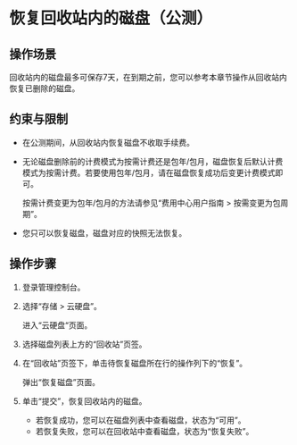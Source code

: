 # 恢复回收站内的磁盘（公测）<a name="evs_01_0067"></a>

## 操作场景<a name="section35485408221444"></a>

回收站内的磁盘最多可保存7天，在到期之前，您可以参考本章节操作从回收站内恢复已删除的磁盘。

## 约束与限制<a name="section48309531566"></a>

-   在公测期间，从回收站内恢复磁盘不收取手续费。
-   无论磁盘删除前的计费模式为按需计费还是包年/包月，磁盘恢复后默认计费模式为按需计费。若要使用包年/包月，请在磁盘恢复成功后变更计费模式即可。

    按需计费变更为包年/包月的方法请参见“费用中心用户指南 \> 按需变更为包周期”。

-   您只可以恢复磁盘，磁盘对应的快照无法恢复。

## 操作步骤<a name="section106141019204610"></a>

1.  登录管理控制台。
2.  选择“存储 \> 云硬盘”。

    进入“云硬盘“页面。

3.  选择磁盘列表上方的“回收站”页签。
4.  在“回收站”页签下，单击待恢复磁盘所在行的操作列下的“恢复”。

    弹出“恢复磁盘”页面。

5.  单击“提交”，恢复回收站内的磁盘。
    -   若恢复成功，您可以在磁盘列表中查看磁盘，状态为“可用”。
    -   若恢复失败，您可以在回收站中查看磁盘，状态为“恢复失败”。


